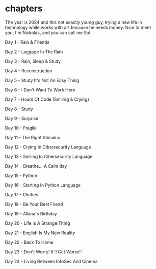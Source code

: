 # chapters
The year is 2024 and this not exactly young guy, trying a new life in technology while works with art because he needs money. Nice to meet you, I'm Nickolas, and you can call me Sol. 

Day 1 - Rain & Friends

Day 2 - Luggage In The Rain

Day 3 - Rain, Sleep & Study

Day 4 - Reconstruction

Day 5 - Study It's Not An Easy Thing

Day 6 - I Don't Want To Work Here

Day 7 - Hours Of Code (Smiling & Crying)

Day 8 - Study

Day 9 - Surprise

Day 10 - Fragile

Day 11 - The Right Stimulus

Day 12 - Crying In Cibersecurity Language

Day 13 - Smiling In Cibersecurity Language

Day 14 - Breathe... A Calm day

Day 15 - Python

Day 16 - Starting In Python Language

Day 17 - Clothes

Day 18 - Be Your Best Friend

Day 19 - Allana's Birthday

Day 20 - Life Is A Strange Thing

Day 21 - English Is My New Reality

Day 22 - Back To Home

Day 23 - Don't Worry! It'll Get Worse!!

Day 24 - Living Between InfoSec And Cinema

